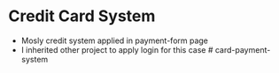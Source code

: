# Credit Card System

- Mosly credit system applied in payment-form page
- I inherited other project to apply login for this case
#   c a r d - p a y m e n t - s y s t e m  
 